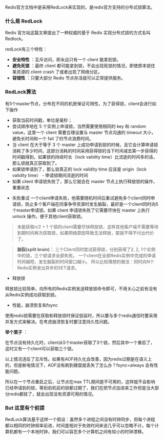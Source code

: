 Redis官方文档中是采用RedLock来实现的，是redis官方支持的分布式锁算法。

### 什么是 RedLock
Redis 官方站这篇文章提出了一种权威的基于 Redis 实现分布式锁的方式名叫 Redlock。

redLock有三个特性：

* **安全特性** ：互斥访问，即永远只有一个 client 能拿到锁。
* **避免死锁** ：最终 client 都可能拿到锁，不会出现死锁的情况，即使原本锁住某资源的 client crash 了或者出现了网络分区。
* **容错性** ：只要大部分 Redis 节点存活就可以正常提供服务。

### RedLock算法

有5个master节点，分布在不同的机房保证可用性，为了获得锁，client会进行如下操作
* 获取当前时间戳，单位是毫秒；
* 尝试顺序地在 5 个实例上申请锁，当然需要使用相同的 key 和 random value，这里一个 client 需要合理设置与 master 节点沟通的 timeout 大小，避免长时间和一个 fail 了的节点浪费时间。
* 当 client 在大于等于 3 个 master 上成功申请到锁的时候，且它会计算申请锁消耗了多少时间，这部分消耗的时间采用获得锁的当下时间减去第一步获得的时间戳得到，如果锁的持续时长（lock validity time）比流逝的时间多的话，那么锁就真正获取到了。
* 如果锁申请到了，那么锁真正的 lock validity time 应该是 origin（lock validity time） - 申请锁期间流逝的时间
* 如果 client 申请锁失败了，那么它就会在 master 节点上执行释放锁的操作，重置状态

- 失败重试
一个client申请失败，他需要随机时间后重试避免多个client同时申请锁，防止多个客户端在同事争夺资源时发生脑裂，最好是一个client同时向5个master申请锁。如果 client 申请锁失败了它需要尽快在 master 上执行 unlock 操作。便于其他client获取锁。

> 未能获取n/2 + 1 个锁的client需要尽快释放锁，这样其他客户端不需要等待到期时间再次获取锁，如果网络原因导致无法释放，那就不得不付出代价了。

> **脑裂(split brain)：**
> 三个Client同时尝试获得锁，分别获得了2, 2, 1个实例中的锁，三个锁请求全部失败。
> 一个client在全部Redis实例中完成的申请时间越短，发生脑裂的时间窗口越小。
> 所以比较理想的做法：同时向N个Redis实例发出异步的SET请求。

- 释放锁

释放锁比较简单，向所有的Redis实例发送释放锁命令即可，不用关心之前有没有从Redis实例成功获取到锁。

- 性能，崩溃恢复和fsync

使用redis锁需要在获取和释放锁时保证低延时，所以要与多个redis通信时要采用并发方式来解决。在考虑崩溃恢复时要注意持久性问题。



**举个栗子** ：

在节点没有持久化时，client从5个master获取了3个锁，然后其中一个重启了，这时又有一个client可以获取三个锁。



以上情况违反了互斥性。如果有AOF持久化会改善，因为redis过期是在语义上的，但是断电情况下，AOF没有刷到硬盘就丢失了怎么办？fsync=always 会有性能问题。

所以在一个节点重启之后，让节点在max TTL期间是不可用的，这样就不会影响已经申请到的锁，等到宕机前的锁都过期了，我们在把节点加进来工作但是当大部分redis都挂了，就会出现没有资源可用的情况。



### But 这里有个前提

RedLock算法基于这样一个假设：虽然多个进程之间没有时钟同步，但每个进程都以相同的时钟频率前进，时间差相对于失效时间来说几乎可以忽略不计。每个计算机都有一个本地时钟，我们可以容忍多个计算机之间有较小的时钟漂移。